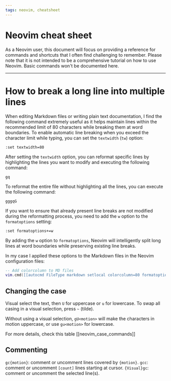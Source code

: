 ```yaml
---
tags: neovim, cheatsheet
---
```

# Neovim cheat sheet

As a Neovim user, this document will focus on providing a reference for commands
and shortcuts that I often find challenging to remember. Please note that it is
not intended to be a comprehensive tutorial on how to use Neovim. Basic commands
won't be documented here.

---

# How to break a long line into multiple lines

When editing Markdown files or writing plain text documentation, I find the
following command extremely useful as it helps maintain lines within the
recommended limit of 80 characters while breaking them at word boundaries. To
enable automatic line breaking when you exceed the character limit while typing,
you can set the `textwidth` (`tw`) option:

```
:set textwidth=80
```

After setting the `textwidth` option, you can reformat specific lines by
highlighting the lines you want to modify and executing the following command:

```
gq
```

To reformat the entire file without highlighting all the lines, you can execute
the following command:

```
gggqG
```

If you want to ensure that already present line breaks are not modified during
the reformatting process, you need to add the `w` option to the `formatoptions`
setting:

```
:set formatoptions+=w
```

By adding the `w` option to `formatoptions`, Neovim will intelligently split
long lines at word boundaries while preserving existing line breaks.

In my case I applied these options to the Markdown files in the Neovim
configuration files:

```lua
-- Add colorcolumn to MD files
vim.cmd([[autocmd FileType markdown setlocal colorcolumn=80 formatoptions+=w textwidth=80]])
```

## Changing the case

Visual select the text, then `U` for uppercase or `u` for lowercase. To swap all
casing in a visual selection, press `~` (tilde).

Without using a visual selection, `gU<motion>` will make the characters in
motion uppercase, or use `gu<motion>` for lowercase.

For more details, check this table [[neovim_case_commands]]

## Commenting

`gc{motion}`: comment or uncomment lines covered by `{motion}`.
`gcc`: comment or uncomment `[count]` lines starting at cursor.
`{Visual}gc`: comment or uncomment the selected line(s).
